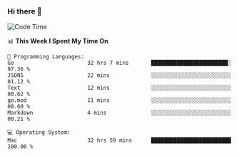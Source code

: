 ### Hi there 👋

<!--
**CrazyCollin/crazycollin** is a ✨ _special_ ✨ repository because its `README.md` (this file) appears on your GitHub profile.

Here are some ideas to get you started:

- 🔭 I’m currently working on ...
- 🌱 I’m currently learning ...
- 👯 I’m looking to collaborate on ...
- 🤔 I’m looking for help with ...
- 💬 Ask me about ...
- 📫 How to reach me: ...
- 😄 Pronouns: ...
- ⚡ Fun fact: ...
-->

<!--START_SECTION:waka-->
![Code Time](http://img.shields.io/badge/Code%20Time-5%2C616%20hrs%2017%20mins-blue)

📊 **This Week I Spent My Time On** 

```text
💬 Programming Languages: 
Go                       32 hrs 7 mins       ████████████████████████░   97.36 % 
JSON5                    22 mins             ░░░░░░░░░░░░░░░░░░░░░░░░░   01.12 % 
Text                     12 mins             ░░░░░░░░░░░░░░░░░░░░░░░░░   00.62 % 
go.mod                   11 mins             ░░░░░░░░░░░░░░░░░░░░░░░░░   00.60 % 
Markdown                 4 mins              ░░░░░░░░░░░░░░░░░░░░░░░░░   00.21 % 

💻 Operating System: 
Mac                      32 hrs 59 mins      █████████████████████████   100.00 % 
```


<!--END_SECTION:waka-->
